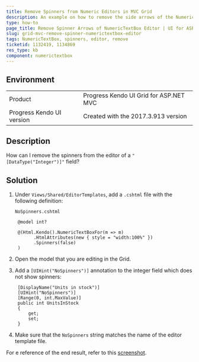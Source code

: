 ```yaml
---
title: Remove Spinners from Numeric Editors in MVC Grid
description: An example on how to remove the side arrows of the NumericTextBox editor in the ASP.NET MVC Grid.
type: how-to
page_title: Remove Spinner Arrows of NumericTextBox Editor | UI for ASP.NET MVC
slug: grid-mvc-remove-spinner-numerictextbox-editor
tags: NumericTextBox, spinners, editor, remove
ticketid: 1132419, 1134869
res_type: kb
component: numerictextbox
---
```


## Environment
<table>
 <tr>
  <td>Product</td>
  <td>Progress Kendo UI Grid for ASP.NET MVC</td>
 </tr>
 <tr>
  <td>Progress Kendo UI version</td>
  <td>Created with the 2017.3.913 version</td>
 </tr>
</table>

## Description

How can I remove the spinners from the editor of a `"[DataType("Integer")]"` field?

## Solution

1. Under `Views/Shared/EditorTemplates`, add a `.cshtml` file with the following definition:

	`NoSpinners.cshtml`

		@model int?

		@(Html.Kendo().NumericTextBoxFor(m => m)
		      .HtmlAttributes(new { style = "width:100%" })
		      .Spinners(false)
		)

1. Open the model that you are editing in the Grid.

1. Add a `[UIHint("NoSpinners")]` annotation to the integer field which does not show spinners:

		[DisplayName("Units in stock")]
		[UIHint("NoSpinners")]
		[Range(0, int.MaxValue)]
		public int UnitsInStock
		{
		    get;
		    set;
		}

1. Make sure that the `NoSpinners` string matches the name of the editor template file.

For e reference of the end result, refer to this [screenshot](https://www.screencast.com/t/NpPf3qWtsD).
